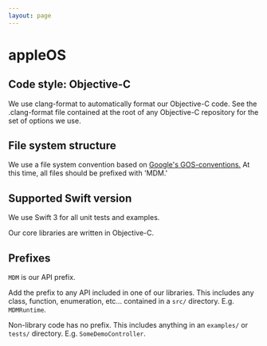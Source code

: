 ```yaml
---
layout: page
---
```


# appleOS

## Code style: Objective-C

We use clang-format to automatically format our Objective-C code. See the .clang-format file contained at the root of any Objective-C repository for the set of options we use.

## File system structure

We use a file system convention based on [Google's GOS-conventions.](https://github.com/google/GOS-conventions) At this time, all files should be prefixed with 'MDM.'

## Supported Swift version

We use Swift 3 for all unit tests and examples.

Our core libraries are written in Objective-C.

## Prefixes

`MDM` is our API prefix.

Add the prefix to any API included in one of our libraries. This includes any class, function, enumeration, etc... contained in a `src/` directory. E.g. `MDMRuntime`.

Non-library code has no prefix. This includes anything in an `examples/` or `tests/` directory. E.g. `SomeDemoController`.

